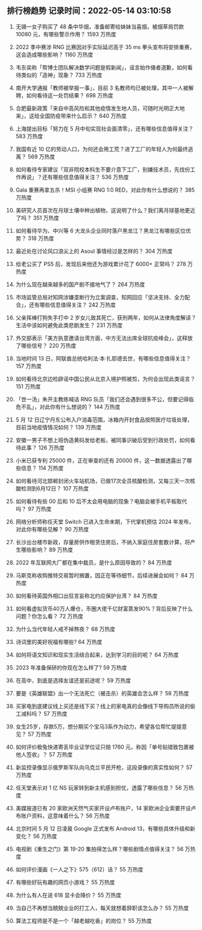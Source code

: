 
## 排行榜趋势 记录时间：2022-05-14 03:10:58
  
  1. 无锡一女子购买了 48 条中华烟，准备邮寄给妹妹当喜烟，被烟草局罚款 10080 元，有哪些警示作用？ 1593 万热度
    
  2. 2022 季中赛涉 RNG 比赛因对手实际延迟高于 35 ms 拳头宣布将安排重赛，这会造成哪些影响？ 1160 万热度
    
  3. 韦东奕称「帮博士团队解决数学问题是假新闻」，谣言始作俑者道歉，如何看待类似的「造神」现象？ 733 万热度
    
  4. 南开大学通报「教师被举报一事」，目前 3 名教师均已被处理，其中一人被解聘，如何看待这一处罚结果？ 698 万热度
    
  5. 合肥最新政策「来自中高风险和其他疫情发生地人员，可随时光明正大地来」，这给全国防疫带来什么启示？ 640 万热度
    
  6. 上海提出目标「努力在 5 月中旬实现社会面清零」，还有哪些信息值得关注？ 583 万热度
    
  7. 我国有近 10 亿的劳动人口，为何还会用工荒？进了工厂的年轻人为何最终逃离？ 569 万热度
    
  8. 如何看待专家建议「双非院校本科生不要介意下工厂，别嫌技术员，先找份工作再说」？还有哪些信息值得关注？ 536 万热度
    
  9. Gala 重赛再拿五杀！MSI 小组赛 RNG 1:0 RED，对此你有什么想说的？ 385 万热度
    
  10. 美研究人员首次在月球土壤中种出植物，这说明了什么？我们离月球基地更近了吗？ 351 万热度
    
  11. 如何看待华为、中兴等 6 大龙头企业同时落户黑龙江？黑龙江有哪些区位优势？ 318 万热度
    
  12. 最近处在讨论风口浪尖上的 Asoul 事情经过是怎样的？ 304 万热度
    
  13. 给老公买了 PS5 后，发现后来他还为游戏累计花了 6000+ 正常吗？ 278 万热度
    
  14. 为什么现在越来越多的国产剧不接地气了？ 264 万热度
    
  15. 市场监管总局对知网涉嫌垄断行为立案调查，知网回应「坚决支持、全力配合」，还有哪些信息值得关注？ 242 万热度
    
  16. 父亲挥棒打狗失手打中 2 岁女儿致其死亡，获刑两年，如何从法律角度解读？生活中该如何避免此类悲剧发生？ 231 万热度
    
  17. 外交部表示「美方执意邀请台湾方面，中方无法出席全球抗疫峰会」，这释放了哪些信号？ 220 万热度
    
  18. 当地时间 13 日，阿联酋总统哈利法·本·扎耶德去世，有哪些信息值得关注？ 157 万热度
    
  19. 如何看待北京边检辟谣中国公民从北京入境护照被剪，为何会出现此类谣言？ 151 万热度
    
  20. 「世一汤」朱开主教练喊话 RNG 队员「我们还会遇到很多不公，但要记得临危不乱」，对此你有什么想说的？ 144 万热度
    
  21. 5 月 12 日辽宁丹东公布入户消毒范围，冰箱内开封食品按照医疗垃圾处理，目前当地疫情情况如何？ 139 万热度
    
  22. 安徽一男子不想上班伪造黄码发给老板，被同事识破后受到行政处罚，如何看待此事？ 126 万热度
    
  23. 小米已获专利 25000 件，正在审查的还有 20000 件，这一数据透露出了哪些信息？ 114 万热度
    
  24. 如何看待河北邯郸封闭火车站机场，已做17次全员核酸检测，又每三天一次核酸检测到6月12日？ 107 万热度
    
  25. 如何看待有些 00 后和 10 后不太会用电脑的现象？电脑会被手机平板取代吗？ 97 万热度
    
  26. 网络分析师称任天堂 Switch 已进入生命末期，下代掌机预估 2024 年发布，对此你有哪些见解？ 90 万热度
    
  27. 长沙出台楼市新政，存量房供作租赁住房后，不纳入家庭住房套数计算，将产生哪些影响？ 89 万热度
    
  28. 2022 年互联网大厂都在集中裁员，是什么原因导致的？ 84 万热度
    
  29. 马斯克称收购推特交易暂时搁置，因正在等待细节，后续进展会如何？ 84 万热度
    
  30. 如何看待英国外相口出狂言妄称北约应保护台湾？ 84 万热度
    
  31. 如何看虚拟货币40万人爆仓，币圈大佬千亿财富蒸发90%？背后反映了什么问题？你怎么看？ 72 万热度
    
  32. 为什么当代年轻人戒不掉熬夜？ 68 万热度
    
  33. 诗词里的美好祝福有哪些? 64 万热度
    
  34. 如何将语文知识和现实生活结合起来，达到学习的目的呢？ 64 万热度
    
  35. 2023 年准备保研的你现在怎么样了? 59 万热度
    
  36. 在高中，到底是选择友谊还是前途呢？ 59 万热度
    
  37. 要是《英雄联盟》出一个无法死亡（被击杀）的英雄会怎么样？ 58 万热度
    
  38. 买家电到底建议线上买还是线下买？线上的家电真的会像线下导购员所说的偷工减料吗？ 57 万热度
    
  39. 女生25岁，存款5万，想分期买个宝马3系作为动力，希望各位帮忙提提意见？ 57 万热度
    
  40. 如何评价极兔快递寄丢毕业证学位证只赔 1760 元，称因「单号贴错致包裹被他人签收」？ 57 万热度
    
  41. 新监控录像显示俄罗斯军队向乌克兰平民开枪，这段录像的真实性如何？ 57 万热度
    
  42. 任天堂表示对 1 亿 NS 玩家转到新主机感到担忧，透露了哪些信息？ 56 万热度
    
  43. 美媒报道已有 20 家欧洲天然气买家开设卢布账户，14 家欧洲企业索要开设卢布账户资料，这意味着什么？ 56 万热度
    
  44. 北京时间 5 月 12 日凌晨 Google 正式发布 Android 13，有哪些具体升级和新变化？ 56 万热度
    
  45. 电视剧《重生之门》第 19-20 集拍得怎么样？哪些剧情点值得关注？ 56 万热度
    
  46. 如何评价漫画《一人之下》575（612）话？ 55 万热度
    
  47. 有哪些好玩有趣的网页小游戏？ 55 万热度
    
  48. 为什么有人在说 618 显卡会降价？ 55 万热度
    
  49. 当自己不再想当兢兢业业的打工人，每天就想着辞职该怎么办？ 55 万热度
    
  50. 算法工程师是不是一个「越老越吃香」的岗位？ 55 万热度
    